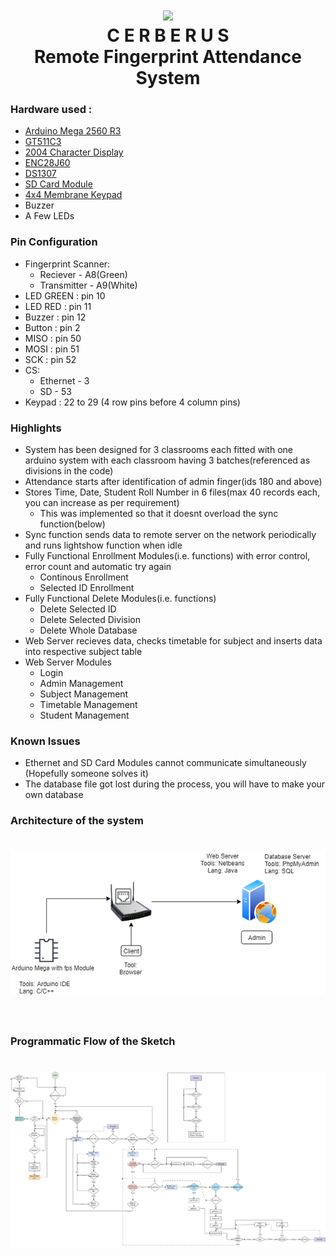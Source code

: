 <h1 align="center">
	<img width="80" src="https://raw.githubusercontent.com/iamkotwala/cerberus/master/logo-circle.png">
	<br>
	C E R B E R U S
	<br>
	Remote Fingerprint Attendance System
</h1>

### Hardware used : ###
* <a href="https://robu.in/product/atmel-mcu-atmega16u2-mega-2560-r3-improved-version-ch340g-cable-arduino-mega-2560-transparent-acrylic-case-arduino-mega-2560/?gclid=Cj0KCQjwtMvlBRDmARIsAEoQ8zQRZXfmCU2xr6cv7uVrZ77PqEXLFcOEKLTSkX0KvOt5glzpWTEVXW4aAsJrEALw_wcB">Arduino Mega 2560 R3</a>
* <a href="https://robu.in/product/fingerprint-scanner-ttl-gt-511c3/">GT511C3</a>
* <a href="https://robu.in/product/serial-2004-20-x-4-iici2ctwi-blue-backlight-lcd-module/?gclid=CjwKCAjwza_mBRBTEiwASDWVvgv5-7Z2ck3JDQexbm28OYU8A0GNDzFmfHsDwZYOSB_mKJHKnKkA3RoCr78QAvD_BwE">2004 Character Display</a>
* <a href="https://robu.in/product/ethernet-module-enc28j60/">ENC28J60</a>
* <a href="https://robu.in/product/tiny-rtc-real-time-clock-ds1307-i2c-iic-module-for-arduino/">DS1307</a>
* <a href="https://robu.in/product/sd-card-reading-writing-module-arduino/?gclid=Cj0KCQjwn8_mBRCLARIsAKxi0GKwAo3eZptNW_0JqorbEiFiDLG7JqhbTHO8yQ2QhS7Gb-Pc-_A4DjAaAudhEALw_wcB">SD Card Module</a>
* <a href="https://robu.in/product/4x4-matrix-keypad-membrane-switch-arduino-arm-mcu/">4x4 Membrane Keypad</a>
* Buzzer</a>
* A Few LEDs</a>

### Pin Configuration ###
* Fingerprint Scanner:
	* Reciever    - A8(Green)
	* Transmitter - A9(White)
* LED GREEN : pin 10
* LED RED   : pin 11
* Buzzer    : pin 12
* Button    :	pin 2
* MISO      : pin 50
* MOSI      : pin 51
* SCK       : pin 52
* CS:
	* Ethernet    - 3
	* SD          - 53
* Keypad    : 22 to 29 (4 row pins before 4 column pins)

### Highlights ###
* System has been designed for 3 classrooms each fitted with one arduino system with each classroom having 3 batches(referenced as divisions in the code)
* Attendance starts after identification of admin finger(ids 180 and above)
* Stores Time, Date, Student Roll Number in 6 files(max 40 records each, you can increase as per requirement)
	* This was implemented so that it doesnt overload the sync function(below)
* Sync function sends data to remote server on the network periodically and runs lightshow function when idle
* Fully Functional Enrollment Modules(i.e. functions) with error control, error count and automatic try again
	* Continous Enrollment
	* Selected ID Enrollment
* Fully Functional Delete Modules(i.e. functions) 
	* Delete Selected ID
	* Delete Selected Division
	* Delete Whole Database
* Web Server recieves data, checks timetable for subject and inserts data into respective subject table
* Web Server Modules
	* Login
	* Admin Management
	* Subject Management
	* Timetable Management
	* Student Management
	
### Known Issues ###
* Ethernet and SD Card Modules cannot communicate simultaneously<br>(Hopefully someone solves it)
* The database file got lost during the process, you will have to make your own database

### Architecture of the system ###
<h1 align="center">
	<img width="600" src="Architecture.png">
	<br>
	<br>
</h1>

### Programmatic Flow of the Sketch ###
<h1 align="center">
	<img width="600" src="FlowChart.jpg">
	<br>
	<br>
</h1>

